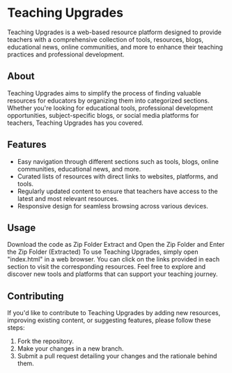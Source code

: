 # Teaching Upgrades

Teaching Upgrades is a web-based resource platform designed to provide teachers with a comprehensive collection of tools, resources, blogs, educational news, online communities, and more to enhance their teaching practices and professional development.

## About
Teaching Upgrades aims to simplify the process of finding valuable resources for educators by organizing them into categorized sections. Whether you're looking for educational tools, professional development opportunities, subject-specific blogs, or social media platforms for teachers, Teaching Upgrades has you covered.

## Features
- Easy navigation through different sections such as tools, blogs, online communities, educational news, and more.
- Curated lists of resources with direct links to websites, platforms, and tools.
- Regularly updated content to ensure that teachers have access to the latest and most relevant resources.
- Responsive design for seamless browsing across various devices.

## Usage
Download the code as Zip Folder
Extract and Open the Zip Folder and Enter the Zip Folder (Extracted)
To use Teaching Upgrades, simply open "index.html" in a web browser. You can click on the links provided in each section to visit the corresponding resources. Feel free to explore and discover new tools and platforms that can support your teaching journey.

## Contributing
If you'd like to contribute to Teaching Upgrades by adding new resources, improving existing content, or suggesting features, please follow these steps:
1. Fork the repository.
2. Make your changes in a new branch.
3. Submit a pull request detailing your changes and the rationale behind them.


